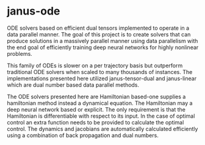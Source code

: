 # janus-ode
ODE solvers based on efficient dual tensors implemented to operate in a data parallel manner.
The goal of this project is to create solvers that can produce solutions in a massively parallel manner using data parallelism with the end goal of efficiently training deep neural networks for highly nonlinear problems.

This family of ODEs is slower on a per trajectory basis but outperform traditional ODE solvers when scaled to many thousands of instances.  The implementations presented here utilized janus-tensor-dual and janus-linear which are dual number based data parallel methods.

The ODE solvers presented here are Hamiltonian based-one supplies a hamiltonian method instead a dynamical equation.  The Hamiltonian may a deep neural network based or explicit.  The only requirement is that the Hamiltonian is differentiable with respect to its input.  In the case of optimal control an extra function needs to be provided to calculate the optimal control.  The dynamics and jacobians are automatically calculated efficiently using a combination of back propagation and dual numbers.
